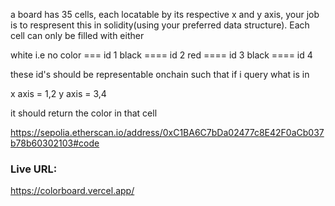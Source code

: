 a board has 35 cells, each locatable by its respective x and y axis, your job is to respresent this in solidity(using your preferred data structure). Each cell can only be filled with either

white i.e no color === id 1
black ==== id 2
red ==== id 3
black ==== id 4

these id's should be representable onchain such that if i query what is in

x axis = 1,2
y axis = 3,4

it should return the color in that cell

https://sepolia.etherscan.io/address/0xC1BA6C7bDa02477c8E42F0aCb037b78b60302103#code

### Live URL:

https://colorboard.vercel.app/
